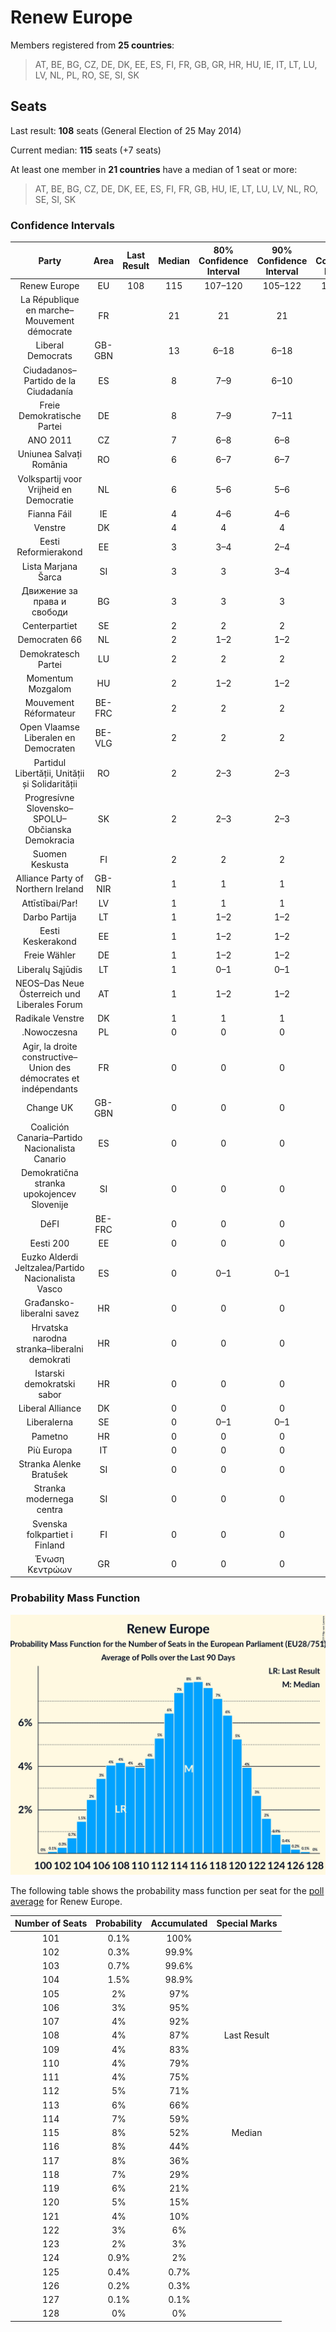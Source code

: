 # Renew Europe

Members registered from **25 countries**:

> AT, BE, BG, CZ, DE, DK, EE, ES, FI, FR, GB, GR, HR, HU, IE, IT, LT, LU, LV, NL, PL, RO, SE, SI, SK

## Seats

Last result: **108** seats (General Election of 25 May 2014)

Current median: **115** seats (+7 seats)

At least one member in **21 countries** have a median of 1 seat or more:

> AT, BE, BG, CZ, DE, DK, EE, ES, FI, FR, GB, HU, IE, LT, LU, LV, NL, RO, SE, SI, SK

### Confidence Intervals

| Party | Area | Last Result | Median | 80% Confidence Interval | 90% Confidence Interval | 95% Confidence Interval | 99% Confidence Interval |
|:-----:|:----:|:-----------:|:------:|:-----------------------:|:-----------------------:|:-----------------------:|:-----------------------:|
| Renew Europe | EU | 108 | 115 | 107–120 | 105–122 | 104–123 | 103–125 |
| La République en marche–Mouvement démocrate | FR | | 21 | 21 | 21 | 21 | 21 |
| Liberal Democrats | GB-GBN | | 13 | 6–18 | 6–18 | 6–18 | 6–18 |
| Ciudadanos–Partido de la Ciudadanía | ES | | 8 | 7–9 | 6–10 | 6–10 | 6–11 |
| Freie Demokratische Partei | DE | | 8 | 7–9 | 7–11 | 6–11 | 6–11 |
| ANO 2011 | CZ | | 7 | 6–8 | 6–8 | 6–8 | 6–9 |
| Uniunea Salvați România | RO | | 6 | 6–7 | 6–7 | 5–7 | 5–8 |
| Volkspartij voor Vrijheid en Democratie | NL | | 6 | 5–6 | 5–6 | 5–7 | 5–7 |
| Fianna Fáil | IE | | 4 | 4–6 | 4–6 | 4–6 | 4–6 |
| Venstre | DK | | 4 | 4 | 4 | 4 | 3–4 |
| Eesti Reformierakond | EE | | 3 | 3–4 | 2–4 | 2–4 | 2–4 |
| Lista Marjana Šarca | SI | | 3 | 3 | 3–4 | 2–4 | 2–4 |
| Движение за права и свободи | BG | | 3 | 3 | 3 | 3 | 3 |
| Centerpartiet | SE | | 2 | 2 | 2 | 2 | 2 |
| Democraten 66 | NL | | 2 | 1–2 | 1–2 | 1–2 | 1–3 |
| Demokratesch Partei | LU | | 2 | 2 | 2 | 2 | 2 |
| Momentum Mozgalom | HU | | 2 | 1–2 | 1–2 | 1–2 | 1–3 |
| Mouvement Réformateur | BE-FRC | | 2 | 2 | 2 | 2 | 2 |
| Open Vlaamse Liberalen en Democraten | BE-VLG | | 2 | 2 | 2 | 2 | 2 |
| Partidul Libertății, Unității și Solidarității | RO | | 2 | 2–3 | 2–3 | 2–3 | 2–3 |
| Progresívne Slovensko–SPOLU–Občianska Demokracia | SK | | 2 | 2–3 | 2–3 | 2–3 | 2–3 |
| Suomen Keskusta | FI | | 2 | 2 | 2 | 1–2 | 1–2 |
| Alliance Party of Northern Ireland | GB-NIR | | 1 | 1 | 1 | 1 | 1 |
| Attīstībai/Par! | LV | | 1 | 1 | 1 | 1 | 1 |
| Darbo Partija | LT | | 1 | 1–2 | 1–2 | 1–2 | 0–2 |
| Eesti Keskerakond | EE | | 1 | 1–2 | 1–2 | 1–2 | 1–2 |
| Freie Wähler | DE | | 1 | 1–2 | 1–2 | 1–2 | 1–2 |
| Liberalų Sąjūdis | LT | | 1 | 0–1 | 0–1 | 0–1 | 0–1 |
| NEOS–Das Neue Österreich und Liberales Forum | AT | | 1 | 1–2 | 1–2 | 1–2 | 1–2 |
| Radikale Venstre | DK | | 1 | 1 | 1 | 1 | 1 |
| .Nowoczesna | PL | | 0 | 0 | 0 | 0 | 0 |
| Agir, la droite constructive–Union des démocrates et indépendants | FR | | 0 | 0 | 0 | 0 | 0 |
| Change UK | GB-GBN | | 0 | 0 | 0 | 0 | 0 |
| Coalición Canaria–Partido Nacionalista Canario | ES | | 0 | 0 | 0 | 0 | 0 |
| Demokratična stranka upokojencev Slovenije | SI | | 0 | 0 | 0 | 0 | 0 |
| DéFI | BE-FRC | | 0 | 0 | 0 | 0 | 0 |
| Eesti 200 | EE | | 0 | 0 | 0 | 0 | 0 |
| Euzko Alderdi Jeltzalea/Partido Nacionalista Vasco | ES | | 0 | 0–1 | 0–1 | 0–1 | 0–1 |
| Građansko-liberalni savez | HR | | 0 | 0 | 0 | 0 | 0 |
| Hrvatska narodna stranka–liberalni demokrati | HR | | 0 | 0 | 0 | 0 | 0 |
| Istarski demokratski sabor | HR | | 0 | 0 | 0 | 0 | 0 |
| Liberal Alliance | DK | | 0 | 0 | 0 | 0 | 0 |
| Liberalerna | SE | | 0 | 0–1 | 0–1 | 0–1 | 0–1 |
| Pametno | HR | | 0 | 0 | 0 | 0 | 0 |
| Più Europa | IT | | 0 | 0 | 0 | 0–3 | 0–3 |
| Stranka Alenke Bratušek | SI | | 0 | 0 | 0 | 0 | 0 |
| Stranka modernega centra | SI | | 0 | 0 | 0 | 0 | 0 |
| Svenska folkpartiet i Finland | FI | | 0 | 0 | 0 | 0–1 | 0–1 |
| Ένωση Κεντρώων | GR | | 0 | 0 | 0 | 0 | 0 |

### Probability Mass Function

![Graph with seats probability mass function not yet produced](average-2019-08-31-seats-pmf-reneweurope.png "Seats Probability Mass Function")

The following table shows the probability mass function per seat for the [poll average](average-2019-08-31.html) for Renew Europe.

| Number of Seats | Probability | Accumulated | Special Marks |
|:---------------:|:-----------:|:-----------:|:-------------:|
| 101 | 0.1% | 100% |  |
| 102 | 0.3% | 99.9% |  |
| 103 | 0.7% | 99.6% |  |
| 104 | 1.5% | 98.9% |  |
| 105 | 2% | 97% |  |
| 106 | 3% | 95% |  |
| 107 | 4% | 92% |  |
| 108 | 4% | 87% | Last Result |
| 109 | 4% | 83% |  |
| 110 | 4% | 79% |  |
| 111 | 4% | 75% |  |
| 112 | 5% | 71% |  |
| 113 | 6% | 66% |  |
| 114 | 7% | 59% |  |
| 115 | 8% | 52% | Median |
| 116 | 8% | 44% |  |
| 117 | 8% | 36% |  |
| 118 | 7% | 29% |  |
| 119 | 6% | 21% |  |
| 120 | 5% | 15% |  |
| 121 | 4% | 10% |  |
| 122 | 3% | 6% |  |
| 123 | 2% | 3% |  |
| 124 | 0.9% | 2% |  |
| 125 | 0.4% | 0.7% |  |
| 126 | 0.2% | 0.3% |  |
| 127 | 0.1% | 0.1% |  |
| 128 | 0% | 0% |  |


